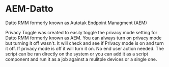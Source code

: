 # AEM-Datto
Datto RMM formerly known as Autotak Endpoint Managment (AEM)


Privacy Toggle was created to easily toggle the privacy mode setting for Datto RMM formerly known as AEM. You can always turn on privacy mode but turning it off wasn't. It will check and see if Privacy mode is on and turn it off. If privacy mode is off it will turn it on. No end user action needed. The script can be ran directly on the system or you can add it as a script component and run it as a job against a mulitple devices or a single one.
